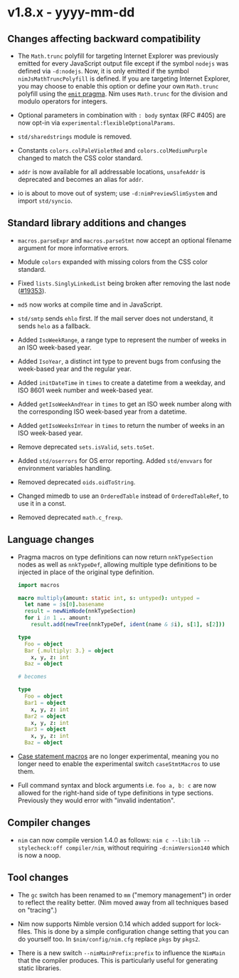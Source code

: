 # v1.8.x - yyyy-mm-dd


## Changes affecting backward compatibility

- The `Math.trunc` polyfill for targeting Internet Explorer was
  previously emitted for every JavaScript output file except if
  the symbol `nodejs` was defined via `-d:nodejs`. Now, it is only
  emitted if the symbol `nimJsMathTruncPolyfill` is defined. If you are
  targeting Internet Explorer, you may choose to enable this option
  or define your own `Math.trunc` polyfill using the [`emit` pragma](https://nim-lang.org/docs/manual.html#implementation-specific-pragmas-emit-pragma). Nim uses
  `Math.trunc` for the division and modulo operators for integers.

- Optional parameters in combination with `: body` syntax (RFC #405) are now opt-in via
  `experimental:flexibleOptionalParams`.

- `std/sharedstrings` module is removed.
- Constants `colors.colPaleVioletRed` and `colors.colMediumPurple` changed to match the CSS color standard.

- `addr` is now available for all addressable locations, `unsafeAddr` is deprecated and
becomes an alias for `addr`.

- io is about to move out of system; use `-d:nimPreviewSlimSystem` and import `std/syncio`.

## Standard library additions and changes

- `macros.parseExpr` and `macros.parseStmt` now accept an optional
  filename argument for more informative errors.
- Module `colors` expanded with missing colors from the CSS color standard.
- Fixed `lists.SinglyLinkedList` being broken after removing the last node ([#19353](https://github.com/nim-lang/Nim/pull/19353)).
- `md5` now works at compile time and in JavaScript.

- `std/smtp` sends `ehlo` first. If the mail server does not understand, it sends `helo` as a fallback.

- Added `IsoWeekRange`, a range type to represent the number of weeks in an ISO week-based year.
- Added `IsoYear`, a distinct int type to prevent bugs from confusing the week-based year and the regular year.
- Added `initDateTime` in `times` to create a datetime from a weekday, and ISO 8601 week number and week-based year.
- Added `getIsoWeekAndYear` in `times` to get an ISO week number along with the corresponding ISO week-based year from a datetime.
- Added `getIsoWeeksInYear` in `times` to return the number of weeks in an ISO week-based year.
- Remove deprecated `sets.isValid`, `sets.toSet`.
- Added `std/oserrors` for OS error reporting. Added `std/envvars` for environment variables handling.
- Removed deprecated `oids.oidToString`.


- Changed mimedb to use an `OrderedTable` instead of `OrderedTableRef`, to use it in a const.

- Removed deprecated `math.c_frexp`.


## Language changes

- Pragma macros on type definitions can now return `nnkTypeSection` nodes as well as `nnkTypeDef`,
  allowing multiple type definitions to be injected in place of the original type definition.

  ```nim
  import macros

  macro multiply(amount: static int, s: untyped): untyped =
    let name = $s[0].basename
    result = newNimNode(nnkTypeSection)
    for i in 1 .. amount:
      result.add(newTree(nnkTypeDef, ident(name & $i), s[1], s[2]))

  type
    Foo = object
    Bar {.multiply: 3.} = object
      x, y, z: int
    Baz = object

  # becomes

  type
    Foo = object
    Bar1 = object
      x, y, z: int
    Bar2 = object
      x, y, z: int
    Bar3 = object
      x, y, z: int
    Baz = object
  ```
- [Case statement macros](manual.html#macros-case-statement-macros) are no longer experimental,
  meaning you no longer need to enable the experimental switch `caseStmtMacros` to use them.
- Full command syntax and block arguments i.e. `foo a, b: c` are now allowed
  for the right-hand side of type definitions in type sections. Previously
  they would error with "invalid indentation".

## Compiler changes

- `nim` can now compile version 1.4.0 as follows: `nim c --lib:lib --stylecheck:off compiler/nim`,
  without requiring `-d:nimVersion140` which is now a noop.


## Tool changes

- The `gc` switch has been renamed to `mm` ("memory management") in order to reflect the
  reality better. (Nim moved away from all techniques based on "tracing".)

- Nim now supports Nimble version 0.14 which added support for lock-files. This is done by
  a simple configuration change setting that you can do yourself too. In `$nim/config/nim.cfg`
  replace `pkgs` by `pkgs2`.

- There is a new switch `--nimMainPrefix:prefix` to influence the `NimMain` that the
  compiler produces. This is particularly useful for generating static libraries.
